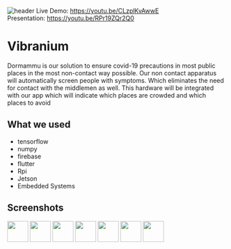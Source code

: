 ![header](https://github.com/GeethKuldeep/vibranium/blob/master/screenshots/WhatsApp%20Image%202021-03-21%20at%2010.08.25%20AM.jpeg)
Live Demo: https://youtu.be/CLzplKvAwwE <br/>
Presentation: https://youtu.be/RPr19ZQr2Q0

# Vibranium

Dormammu is our solution to ensure covid-19 precautions in most public places in the most non-contact way possible. Our non contact apparatus will automatically screen people with symptoms. Which eliminates the need for contact with the middlemen as well.
This hardware will be integrated with our app which will indicate which places are crowded and which places to avoid

## What we used
- tensorflow
- numpy
- firebase
- flutter
- Rpi
- Jetson
- Embedded Systems


## Screenshots
<img src="https://github.com/GeethKuldeep/vibranium/blob/master/screenshots/1.png" width="48">
<img src="https://github.com/GeethKuldeep/vibranium/blob/master/screenshots/2.jpeg" width="48">
<img src="https://github.com/GeethKuldeep/vibranium/blob/master/screenshots/3.jpeg" width="48">
<img src="https://github.com/GeethKuldeep/vibranium/blob/master/screenshots/4.jpeg" width="48">
<img src="https://github.com/GeethKuldeep/vibranium/blob/master/screenshots/5.jpeg" width="48">
<img src="https://github.com/GeethKuldeep/vibranium/blob/master/screenshots/6.jpeg" width="48">
<img src="https://github.com/GeethKuldeep/vibranium/blob/master/screenshots/7.jpeg" width="48">

